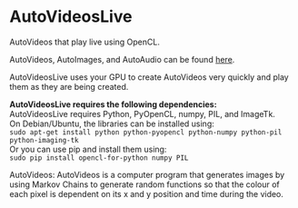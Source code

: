 # AutoVideosLive
AutoVideos that play live using OpenCL.

AutoVideos, AutoImages, and AutoAudio can be found [here](https://github.com/pommicket/AutoArtGPU).

AutoVideosLive uses your GPU to create AutoVideos very quickly and play them as they are being created.

**AutoVideosLive requires the following dependencies:**  
AutoVideosLive requires Python, PyOpenCL, numpy, PIL, and ImageTk.  
On Debian/Ubuntu, the libraries can be installed using:  
`sudo apt-get install python python-pyopencl python-numpy python-pil python-imaging-tk`  
Or you can use pip and install them using:  
`sudo pip install opencl-for-python numpy PIL`


AutoVideos: AutoVideos is a computer program that generates images by using Markov Chains to generate random functions so that the colour of each pixel is dependent on its x and y position and time during the video.

